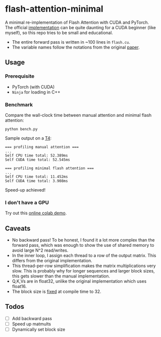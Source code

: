 # flash-attention-minimal
A minimal re-implementation of Flash Attention with CUDA and PyTorch. 
The official [implementation](https://github.com/Dao-AILab/flash-attention) can be quite daunting for a CUDA beginner
(like myself), so this repo tries to be small and educational.

* The entire forward pass is written in ~100 lines in `flash.cu`.
* The variable names follow the notations from the original [paper](https://arxiv.org/abs/2205.14135).

## Usage
### Prerequisite
* PyTorch (with CUDA)
* `Ninja` for loading in C++

### Benchmark
Compare the wall-clock time between manual attention and minimal flash attention:
```
python bench.py
```

Sample output on a [T4](https://aws.amazon.com/ec2/instance-types/g4/):
```
=== profiling manual attention ===
...
Self CPU time total: 52.389ms
Self CUDA time total: 52.545ms

=== profiling minimal flash attention === 
...  
Self CPU time total: 11.452ms
Self CUDA time total: 3.908ms
```
Speed-up achieved! 

### I don't have a GPU
Try out this [online colab demo](https://colab.research.google.com/gist/tspeterkim/143bc7be7a845656817cf94c5228598e/demo-flash-attention-minimal.ipynb).

## Caveats
* No backward pass! To be honest, I found it a lot more complex than the forward pass, which was enough to show the
use of shared memory to avoid large N^2 read/writes.
* In the inner loop, I assign each thread to a row of the output matrix. This differs from the original implementation.
* This thread-per-row simplification makes the matrix multiplications very slow. This is probably why for longer 
sequences and larger block sizes, this gets slower than the manual implementation.
* Q,K,Vs are in float32, unlike the original implementation which uses float16.
* The block size is [fixed](https://github.com/tspeterkim/flash-attention-minimal/blob/9b7ca8ef4e6afdbfeb149a9cd488c8dea9af9ad6/flash.cu#L85) at compile time to 32.

## Todos
- [ ] Add backward pass
- [ ] Speed up matmults
- [ ] Dynamically set block size